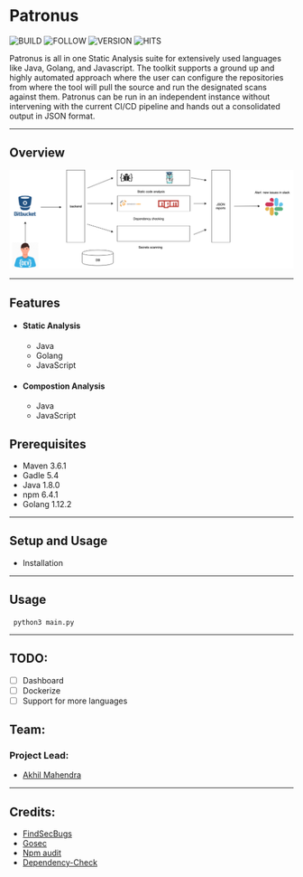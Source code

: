 # Patronus	

![BUILD](https://img.shields.io/badge/made%20with-python3-green)
![FOLLOW](https://img.shields.io/github/followers/th3-j0k3r?label=Follow&style=social)
![VERSION](https://img.shields.io/badge/Version-1.0-blue)
![HITS](https://hitcounter.pythonanywhere.com/count/tag.svg?url=https%3A%2F%2Fgithub.com%2Fth3-j0k3r%2FPatronus)


Patronus is all in one Static Analysis suite for extensively used languages like Java, Golang, and Javascript. The toolkit supports a ground up and highly automated approach where the user can configure the repositories from where the tool will pull the source and run the designated scans against them. Patronus can be run in an independent instance without intervening with the current CI/CD pipeline and hands out a consolidated output in JSON format.

---

## Overview

![system overview](Patronus.png)

---
##  Features

* #### Static Analysis
	* Java
	* Golang
	* JavaScript

* #### Compostion Analysis
	* Java
	* JavaScript

## Prerequisites

* Maven 3.6.1
* Gadle 5.4
* Java 1.8.0
* npm 6.4.1
* Golang 1.12.2


---

## Setup and Usage

* Installation


---

## Usage

``` python3 main.py```

---

##	TODO:

- [ ] Dashboard
- [ ] Dockerize
- [ ] Support for more languages

## Team:

### Project Lead:
* [Akhil Mahendra](https://twitter.com/Akhil_Mahendra)

---



## Credits:
* [FindSecBugs](https://github.com/find-sec-bugs/find-sec-bugs)
* [Gosec](https://github.com/securego/gosec)
* [Npm audit]()
* [Dependency-Check](https://github.com/jeremylong/DependencyCheck)